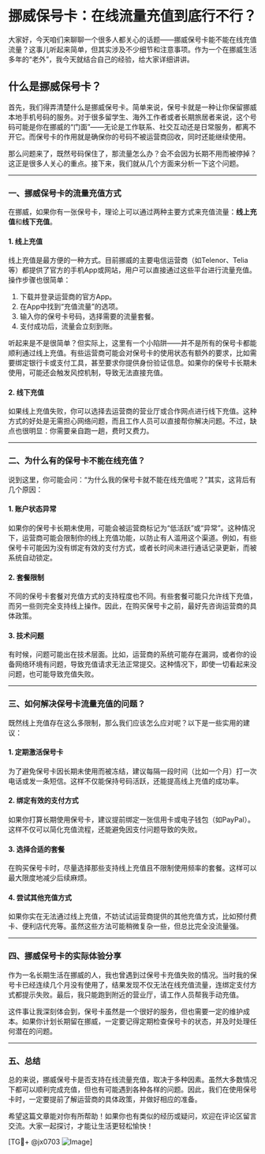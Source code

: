 # 挪威保号卡：在线流量充值到底行不行？

大家好，今天咱们来聊聊一个很多人都关心的话题——挪威保号卡能不能在线充值流量？这事儿听起来简单，但其实涉及不少细节和注意事项。作为一个在挪威生活多年的“老外”，我今天就结合自己的经验，给大家详细讲讲。

## 什么是挪威保号卡？

首先，我们得弄清楚什么是挪威保号卡。简单来说，保号卡就是一种让你保留挪威本地手机号码的服务。对于很多留学生、海外工作者或者长期旅居者来说，这个号码可能是你在挪威的“门面”——无论是工作联系、社交互动还是日常服务，都离不开它。而保号卡的作用就是确保你的号码不被运营商回收，同时还能继续使用。

那么问题来了，既然号码保住了，那流量怎么办？会不会因为长期不用而被停掉？这正是很多人关心的重点。接下来，我们就从几个方面来分析一下这个问题。

---

### 一、挪威保号卡的流量充值方式

在挪威，如果你有一张保号卡，理论上可以通过两种主要方式来充值流量：**线上充值**和**线下充值**。

#### 1. **线上充值**
线上充值是最方便的一种方式。目前挪威的主要电信运营商（如Telenor、Telia等）都提供了官方的手机App或网站，用户可以直接通过这些平台进行流量充值。操作步骤也很简单：
1. 下载并登录运营商的官方App。
2. 在App中找到“充值流量”的选项。
3. 输入你的保号卡号码，选择需要的流量套餐。
4. 支付成功后，流量会立刻到账。

听起来是不是很简单？但实际上，这里有一个小陷阱——并不是所有的保号卡都能顺利通过线上充值。有些运营商可能会对保号卡的使用状态有额外的要求，比如需要绑定银行卡或支付工具，甚至要求你提供身份验证信息。如果你的保号卡长期未使用，可能还会触发风控机制，导致无法直接充值。

#### 2. **线下充值**
如果线上充值失败，你可以选择去运营商的营业厅或合作网点进行线下充值。这种方式的好处是无需担心网络问题，而且工作人员可以直接帮你解决问题。不过，缺点也很明显：你需要亲自跑一趟，费时又费力。

---

### 二、为什么有的保号卡不能在线充值？

说到这里，你可能会问：“为什么我的保号卡就不能在线充值呢？”其实，这背后有几个原因：

#### 1. **账户状态异常**
如果你的保号卡长期未使用，可能会被运营商标记为“低活跃”或“异常”。这种情况下，运营商可能会限制你的线上充值功能，以防止有人滥用这个渠道。例如，有些保号卡可能因为没有绑定有效的支付方式，或者长时间未进行通话记录更新，而被系统自动锁定。

#### 2. **套餐限制**
不同的保号卡套餐对充值方式的支持程度也不同。有些套餐可能只允许线下充值，而另一些则完全支持线上操作。因此，在购买保号卡之前，最好先咨询运营商的具体政策。

#### 3. **技术问题**
有时候，问题可能出在技术层面。比如，运营商的系统可能存在漏洞，或者你的设备网络环境有问题，导致充值请求无法正常提交。这种情况下，即使一切看起来没问题，也可能导致充值失败。

---

### 三、如何解决保号卡流量充值的问题？

既然线上充值存在这么多限制，那么我们应该怎么应对呢？以下是一些实用的建议：

#### 1. **定期激活保号卡**
为了避免保号卡因长期未使用而被冻结，建议每隔一段时间（比如一个月）打一次电话或发一条短信。这样不仅能保持号码活跃，还能提高线上充值的成功率。

#### 2. **绑定有效的支付方式**
如果你打算长期使用保号卡，建议提前绑定一张信用卡或电子钱包（如PayPal）。这样不仅可以简化充值流程，还能避免因支付问题导致的失败。

#### 3. **选择合适的套餐**
在购买保号卡时，尽量选择那些支持线上充值且不限制使用频率的套餐。这样可以最大限度地减少后续麻烦。

#### 4. **尝试其他充值方式**
如果你实在无法通过线上充值，不妨试试运营商提供的其他充值方式，比如预付费卡、便利店代充等。虽然这些方法可能稍微复杂一些，但总比完全没流量强。

---

### 四、挪威保号卡的实际体验分享

作为一名长期生活在挪威的人，我也曾遇到过保号卡充值失败的情况。当时我的保号卡已经连续几个月没有使用了，结果发现不仅无法在线充值流量，连绑定支付方式都提示失败。最后，我只能跑到附近的营业厅，请工作人员帮我手动充值。

这件事让我深刻体会到，保号卡虽然是一个很好的服务，但也需要一定的维护成本。如果你计划长期留在挪威，一定要记得定期检查保号卡的状态，并及时处理任何潜在的问题。

---

### 五、总结

总的来说，挪威保号卡是否支持在线流量充值，取决于多种因素。虽然大多数情况下都可以顺利完成充值，但也有可能遇到各种各样的问题。因此，我们在使用保号卡时，一定要提前了解运营商的具体政策，并做好相应的准备。

希望这篇文章能对你有所帮助！如果你也有类似的经历或疑问，欢迎在评论区留言交流。大家一起探讨，才能让生活更轻松愉快！

[TG💪+ @jx0703 ![Image](https://github.com/user-attachments/assets/dbca1d08-cadb-493c-b0ec-ad6f7a83f270)]